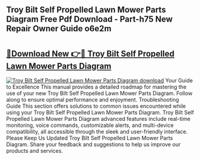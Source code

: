 ## Troy Bilt Self Propelled Lawn Mower Parts Diagram Free Pdf Download - Part-h75 New Repair Owner Guide o6e2m

# <h2><a href="http://dfoky4.blite.top/?on=Troy+Bilt+Self+Propelled+Lawn+Mower+Parts+Diagram">🔗Download New 👉🔴 Troy Bilt Self Propelled Lawn Mower Parts Diagram</a></h2>

[![Troy Bilt Self Propelled Lawn Mower Parts Diagram download](https://i.imgur.com/lujVjoI.png)](http://dfoky4.blite.top/?on=Troy+Bilt+Self+Propelled+Lawn+Mower+Parts+Diagram)
Your Guide to Excellence This manual provides a detailed roadmap for mastering the use of your new Troy Bilt Self Propelled Lawn Mower Parts Diagram. Follow along to ensure optimal performance and enjoyment. Troubleshooting Guide This section offers solutions to common issues encountered while using your Troy Bilt Self Propelled Lawn Mower Parts Diagram. Troy Bilt Self Propelled Lawn Mower Parts Diagram advanced features include real-time monitoring, voice commands, customizable alerts, and multi-device compatibility, all accessible through the sleek and user-friendly interface. Please Keep Us Updated Troy Bilt Self Propelled Lawn Mower Parts Diagram. Share your feedback and suggestions to help us improve our products and services.

